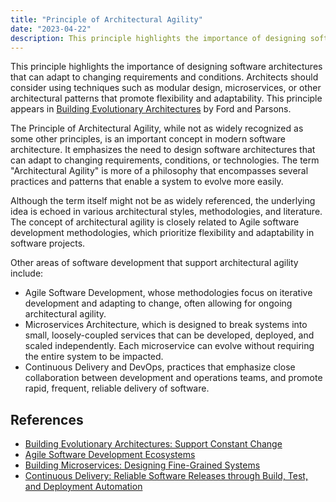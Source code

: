 ```yaml
---
title: "Principle of Architectural Agility"
date: "2023-04-22"
description: This principle highlights the importance of designing software architectures that can adapt to changing requirements and conditions. 
---
```


This principle highlights the importance of designing software architectures that can adapt to changing requirements and conditions. Architects should consider using techniques such as modular design, microservices, or other architectural patterns that promote flexibility and adaptability. This principle appears in [Building Evolutionary Architectures](https://amzn.to/41P6J31) by Ford and Parsons.

The Principle of Architectural Agility, while not as widely recognized as some other principles, is an important concept in modern software architecture. It emphasizes the need to design software architectures that can adapt to changing requirements, conditions, or technologies. The term "Architectural Agility" is more of a philosophy that encompasses several practices and patterns that enable a system to evolve more easily.

Although the term itself might not be as widely referenced, the underlying idea is echoed in various architectural styles, methodologies, and literature. The concept of architectural agility is closely related to Agile software development methodologies, which prioritize flexibility and adaptability in software projects.

Other areas of software development that support architectural agility include:

- Agile Software Development, whose methodologies focus on iterative development and adapting to change, often allowing for ongoing architectural agility.
- Microservices Architecture, which is designed to break systems into small, loosely-coupled services that can be developed, deployed, and scaled independently. Each microservice can evolve without requiring the entire system to be impacted.
- Continuous Delivery and DevOps, practices that emphasize close collaboration between development and operations teams, and promote rapid, frequent, reliable delivery of software.

## References

- [Building Evolutionary Architectures: Support Constant Change](https://amzn.to/41P6J31)
- [Agile Software Development Ecosystems](https://amzn.to/41BQc2P)
- [Building Microservices: Designing Fine-Grained Systems](https://amzn.to/3oCG9vR)
- [Continuous Delivery: Reliable Software Releases through Build, Test, and Deployment Automation](https://amzn.to/3LkxvKj)
